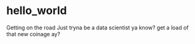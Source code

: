 # hello_world
Getting on the road
Just tryna be a data scientist ya know? get a load of that new coinage ay?
